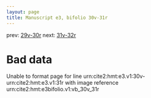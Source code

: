 ```yaml
---
layout: page
title: Manuscript e3, bifolio 30v-31r
---
```


prev: [29v-30r](../29v-30r/) next: [31v-32r](../31v-32r/)

# Bad data

Unable to format page for line urn:cite2:hmt:e3.v1:30v-urn:cite2:hmt:e3.v1:31r with image reference urn:cite2:hmt:e3bifolio.v1:vb_30v_31r
